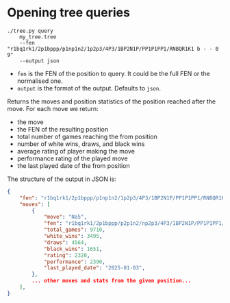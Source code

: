 # Opening tree queries

```
./tree.py query
    my_tree.tree
    --fen "r1bq1rk1/2p1bppp/p1np1n2/1p2p3/4P3/1BP2N1P/PP1P1PP1/RNBQR1K1 b - - 0 9"
    --output json
```

- `fen` is the FEN of the position to query. It could be the full FEN or the normalised one.
- `output` is the format of the output. Defaults to `json`.

Returns the moves and position statistics of the position reached after the move. For each move we return:

- the move
- the FEN of the resulting position
- total number of games reaching the from position
- number of white wins, draws, and black wins
- average rating of player making the move
- performance rating of the played move
- the last played date of the from position

The structure of the output in JSON is:

```json
{
    "fen": "r1bq1rk1/2p1bppp/p1np1n2/1p2p3/4P3/1BP2N1P/PP1P1PP1/RNBQR1K1 b - -",
    "moves": [
        {
            "move": "Na5",
            "fen": "r1bq1rk1/2p1bppp/p2p1n2/np2p3/4P3/1BP2N1P/PP1P1PP1/RNBQR1K1 w - -",
            "total_games": 9710,
            "white_wins": 3495,
            "draws": 4564,
            "black_wins": 1651,
            "rating": 2320,
            "performance": 2390,
            "last_played_date": "2025-01-03", 
        },
        ... other moves and stats from the given position...
    ],
}
```

